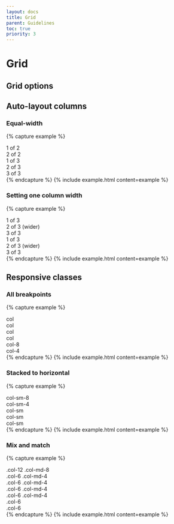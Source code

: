 ```yaml
---
layout: docs
title: Grid
parent: Guidelines
toc: true
priority: 3
---
```


# Grid
## Grid options

## Auto-layout columns
### Equal-width

{% capture example %}
<div class="container">
  <div class="row">
    <div class="col">
      1 of 2
    </div>
    <div class="col">
      2 of 2
    </div>
  </div>
  <div class="row">
    <div class="col">
      1 of 3
    </div>
    <div class="col">
      2 of 3
    </div>
    <div class="col">
      3 of 3
    </div>
  </div>
</div>
{% endcapture %}
{% include example.html content=example %}

### Setting one column width

{% capture example %}
<div class="container">
  <div class="row">
    <div class="col">
      1 of 3
    </div>
    <div class="col-6">
      2 of 3 (wider)
    </div>
    <div class="col">
      3 of 3
    </div>
  </div>
  <div class="row">
    <div class="col">
      1 of 3
    </div>
    <div class="col-5">
      2 of 3 (wider)
    </div>
    <div class="col">
      3 of 3
    </div>
  </div>
</div>
{% endcapture %}
{% include example.html content=example %}

## Responsive classes

### All breakpoints

{% capture example %}
<div class="row">
  <div class="col">col</div>
  <div class="col">col</div>
  <div class="col">col</div>
  <div class="col">col</div>
</div>
<div class="row">
  <div class="col-8">col-8</div>
  <div class="col-4">col-4</div>
</div>
{% endcapture %}
{% include example.html content=example %}

### Stacked to horizontal

{% capture example %}
<div class="row">
  <div class="col-sm-8">col-sm-8</div>
  <div class="col-sm-4">col-sm-4</div>
</div>
<div class="row">
  <div class="col-sm">col-sm</div>
  <div class="col-sm">col-sm</div>
  <div class="col-sm">col-sm</div>
</div>
{% endcapture %}
{% include example.html content=example %}

### Mix and match

{% capture example %}
<!-- Stack the columns on mobile by making one full-width and the other half-width -->
<div class="row">
  <div class="col-12 col-md-8">.col-12 .col-md-8</div>
  <div class="col-6 col-md-4">.col-6 .col-md-4</div>
</div>

<!-- Columns start at 50% wide on mobile and bump up to 33.3% wide on desktop -->
<div class="row">
  <div class="col-6 col-md-4">.col-6 .col-md-4</div>
  <div class="col-6 col-md-4">.col-6 .col-md-4</div>
  <div class="col-6 col-md-4">.col-6 .col-md-4</div>
</div>

<!-- Columns are always 50% wide, on mobile and desktop -->
<div class="row">
  <div class="col-6">.col-6</div>
  <div class="col-6">.col-6</div>
</div>
{% endcapture %}
{% include example.html content=example %}
